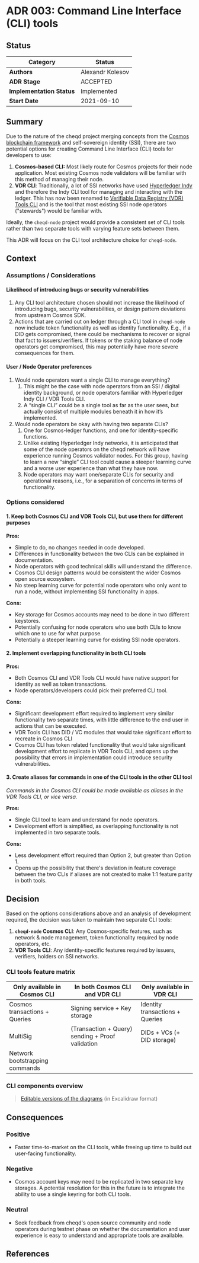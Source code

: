 # ADR 003: Command Line Interface (CLI) tools

## Status

| Category                  | Status           |
| ------------------------- | ---------------- |
| **Authors**               | Alexandr Kolesov |
| **ADR Stage**             | ACCEPTED         |
| **Implementation Status** | Implemented      |
| **Start Date**            | 2021-09-10       |

## Summary

Due to the nature of the cheqd project merging concepts from the [Cosmos blockchain framework](https://github.com/cosmos/cosmos-sdk) and self-sovereign identity (SSI), there are two potential options for creating Command Line Interface (CLI) tools for developers to use:

1. **Cosmos-based CLI:** Most likely route for Cosmos projects for their node application. Most existing Cosmos node validators will be familiar with this method of managing their node.
2. **VDR CLI**: Traditionally, a lot of SSI networks have used [Hyperledger Indy](https://github.com/hyperledger/indy-node) and therefore the Indy CLI tool for managing and interacting with the ledger. This has now been renamed to [Verifiable Data Registry (VDR) Tools CLI](https://gitlab.com/evernym/verity/vdr-tools) and is the tool that most existing SSI node operators ("stewards") would be familiar with.

Ideally, the `cheqd-node` project would provide a consistent set of CLI tools rather than two separate tools with varying feature sets between them.

This ADR will focus on the CLI tool architecture choice for `cheqd-node`.

## Context

### Assumptions / Considerations

#### Likelihood of introducing bugs or security vulnerabilities

1. Any CLI tool architecture chosen should not increase the likelihood of introducing bugs, security vulnerabilities, or design pattern deviations from upstream Cosmos SDK.
2. Actions that are carried out on ledger through a CLI tool in `cheqd-node` now include token functionality as well as identity functionality. E.g., if a DID gets compromised, there could be mechanisms to recover or signal that fact to issuers/verifiers. If tokens or the staking balance of node operators get compromised, this may potentially have more severe consequences for them.

#### User / Node Operator preferences

1. Would node operators want a single CLI to manage everything?
   1. This might be the case with node operators from an SSI / digital identity background, or node operators familiar with Hyperledger Indy CLI / VDR Tools CLI.
   2. A “single CLI” could be a single tool as far as the user sees, but actually consist of multiple modules beneath it in how it’s implemented.
2. Would node operators be okay with having two separate CLIs?
   1. One for Cosmos-ledger functions, and one for identity-specific functions.
   2. Unlike existing Hyperledger Indy networks, it is anticipated that some of the node operators on the cheqd network will have experience running Cosmos validator nodes. For this group, having to learn a new “single” CLI tool could cause a steeper learning curve and a worse user experience than what they have now.
   3. Node operators may want one/separate CLIs for security and operational reasons, i.e., for a separation of concerns in terms of functionality.

### Options considered

#### 1. Keep both Cosmos CLI and VDR Tools CLI, but use them for different purposes

**Pros:**

* Simple to do, no changes needed in code developed.
* Differences in functionality between the two CLIs can be explained in documentation.
* Node operators with good technical skills will understand the difference.
* Cosmos CLI design patterns would be consistent the wider Cosmos open source ecosystem.
* No steep learning curve for potential node operators who only want to run a node, without implementing SSI functionality in apps.

**Cons:**

* Key storage for Cosmos accounts may need to be done in two different keystores.
* Potentially confusing for node operators who use both CLIs to know which one to use for what purpose.
* Potentially a steeper learning curve for existing SSI node operators.

#### 2. Implement overlapping functionality in both CLI tools

**Pros:**

* Both Cosmos CLI and VDR Tools CLI would have native support for identity as well as token transactions.
* Node operators/developers could pick their preferred CLI tool.

**Cons:**

* Significant development effort required to implement very similar functionality two separate times, with little difference to the end user in actions that can be executed.
* VDR Tools CLI has DID / VC modules that would take significant effort to recreate in Cosmos CLI
* Cosmos CLI has token related functionality that would take significant development effort to replicate in VDR Tools CLI, and opens up the possibility that errors in implementation could introduce security vulnerabilities.

#### 3. Create aliases for commands in one of the CLI tools in the other CLI tool

_Commands in the Cosmos CLI could be made available as aliases in the VDR Tools CLI, or vice versa._

**Pros:**

* Single CLI tool to learn and understand for node operators.
* Development effort is simplified, as overlapping functionality is not implemented in two separate tools.

**Cons:**

* Less development effort required than Option 2, but greater than Option 1.
* Opens up the possibility that there's deviation in feature coverage between the two CLIs if aliases are not created to make 1:1 feature parity in both tools.

## Decision

Based on the options considerations above and an analysis of development required, the decision was taken to maintain two separate CLI tools:

1. **`cheqd-node` Cosmos CLI**: Any Cosmos-specific features, such as network & node management, token functionality required by node operators, etc.
2. **VDR Tools CLI**: Any identity-specific features required by issuers, verifiers, holders on SSI networks.

### CLI tools feature matrix

| Only available in Cosmos CLI   | In both Cosmos CLI and VDR CLI                   | Only available in VDR CLI       |
| ------------------------------ | ------------------------------------------------ | ------------------------------- |
| Cosmos transactions + Queries  | Signing service + Key storage                    | Identity transactions + Queries |
| MultiSig                       | (Transaction + Query) sending + Proof validation | DIDs + VCs (+ DID storage)      |
| Network bootstrapping commands |                                                  |                                 |

### CLI components overview

> [Editable versions of the diagrams](https://github.com/cheqd/cheqd-node/tree/e5f850355609f35a9a62c557ebf4adc73e766a44/architecture/adr-list/assets/adr003-cli-components-editable.excalidraw) (in Excalidraw format)

## Consequences

### Positive

* Faster time-to-market on the CLI tools, while freeing up time to build out user-facing functionality.

### Negative

* Cosmos account keys may need to be replicated in two separate key storages. A potential resolution for this in the future is to integrate the ability to use a single keyring for both CLI tools.

### Neutral

* Seek feedback from cheqd's open source community and node operators during testnet phase on whether the documentation and user experience is easy to understand and appropriate tools are available.

## References
